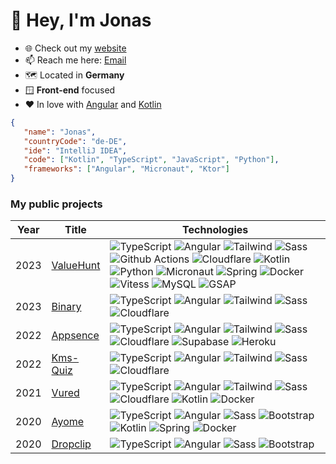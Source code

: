 # 👋 Hey, I'm Jonas

- 🌐 Check out my [website](https://jonas.pub/ "jonas.pub")
- 📫 Reach me here: [Email](mailto:hey@jonas.pub "hey@jonas.pub")
- 🗺️ Located in **Germany**
- 🪟 **Front-end** focused
- ❤️ In love with [Angular](https://angular.dev/ "angular.dev") and [Kotlin](https://kotlinlang.org/ "kotlinlang.org")

```json
{
   "name": "Jonas",
   "countryCode": "de-DE",
   "ide": "IntelliJ IDEA",
   "code": ["Kotlin", "TypeScript", "JavaScript", "Python"],
   "frameworks": ["Angular", "Micronaut", "Ktor"]
}
```

### My public projects
| Year | Title                                    | Technologies                           |
|------|------------------------------------------|----------------------------------------|
| 2023 | [ValueHunt](https://valuehunt.net "ValueHunt") | ![TypeScript](https://img.shields.io/badge/-TypeScript-black?style=flat-square&logo=typescript) ![Angular](https://img.shields.io/badge/-Angular-black?style=flat-square&logo=Angular) ![Tailwind](https://img.shields.io/badge/-Tailwind%20CSS-black?style=flat-square&logo=tailwindcss) ![Sass](https://img.shields.io/badge/-Sass-black?style=flat-square&logo=sass) ![Github Actions](https://img.shields.io/badge/-GitHub%20Actions-black?style=flat-square&logo=githubactions) ![Cloudflare](https://img.shields.io/badge/-Cloudflare-black?style=flat-square&logo=cloudflare) ![Kotlin](https://img.shields.io/badge/Kotlin-black?style=flat-square&logo=kotlin) ![Python](https://img.shields.io/badge/-Python-black?style=flat-square&logo=python) ![Micronaut](https://img.shields.io/badge/-Micronaut-black?style=flat-square&logo=micronaut) ![Spring](https://img.shields.io/badge/-Spring-black?style=flat-square&logo=spring) ![Docker](https://img.shields.io/badge/-Docker-black?style=flat-square&logo=Docker) ![Vitess](https://img.shields.io/badge/-Vitess-black?style=flat-square&logo=vitess) ![MySQL](https://img.shields.io/badge/-Mysql-black?style=flat-square&logo=mysql) ![GSAP](https://img.shields.io/badge/-GSAP-black?style=flat-square&logo=greensock) |
| 2023 | [Binary](https://binary.jonas.pub "Binary") | ![TypeScript](https://img.shields.io/badge/-TypeScript-black?style=flat-square&logo=typescript) ![Angular](https://img.shields.io/badge/-Angular-black?style=flat-square&logo=Angular) ![Tailwind](https://img.shields.io/badge/-Tailwind%20CSS-black?style=flat-square&logo=tailwindcss) ![Sass](https://img.shields.io/badge/-Sass-black?style=flat-square&logo=sass) ![Cloudflare](https://img.shields.io/badge/-Cloudflare-black?style=flat-square&logo=cloudflare) |
| 2022 | [Appsence](https://github.com/jonaznas/appsence "Appsence") | ![TypeScript](https://img.shields.io/badge/-TypeScript-black?style=flat-square&logo=typescript) ![Angular](https://img.shields.io/badge/-Angular-black?style=flat-square&logo=Angular) ![Tailwind](https://img.shields.io/badge/-Tailwind%20CSS-black?style=flat-square&logo=tailwindcss) ![Sass](https://img.shields.io/badge/-Sass-black?style=flat-square&logo=sass) ![Cloudflare](https://img.shields.io/badge/-Cloudflare-black?style=flat-square&logo=cloudflare) ![Supabase](https://img.shields.io/badge/-Supabase-black?style=flat-square&logo=supabase) ![Heroku](https://img.shields.io/badge/-Heroku-black?style=flat-square&logo=heroku) |
| 2022 | [Kms-Quiz](https://github.com/jonaznas/kms-quiz "Kms-Quiz") |  ![TypeScript](https://img.shields.io/badge/-TypeScript-black?style=flat-square&logo=typescript) ![Angular](https://img.shields.io/badge/-Angular-black?style=flat-square&logo=Angular) ![Tailwind](https://img.shields.io/badge/-Tailwind%20CSS-black?style=flat-square&logo=tailwindcss) ![Sass](https://img.shields.io/badge/-Sass-black?style=flat-square&logo=sass) ![Cloudflare](https://img.shields.io/badge/-Cloudflare-black?style=flat-square&logo=cloudflare) |
| 2021 | [Vured](https://github.com/vured/vured-bot "Vured") | ![TypeScript](https://img.shields.io/badge/-TypeScript-black?style=flat-square&logo=typescript) ![Angular](https://img.shields.io/badge/-Angular-black?style=flat-square&logo=Angular) ![Tailwind](https://img.shields.io/badge/-Tailwind%20CSS-black?style=flat-square&logo=tailwindcss) ![Sass](https://img.shields.io/badge/-Sass-black?style=flat-square&logo=sass) ![Cloudflare](https://img.shields.io/badge/-Cloudflare-black?style=flat-square&logo=cloudflare) ![Kotlin](https://img.shields.io/badge/Kotlin-black?style=flat-square&logo=kotlin) ![Docker](https://img.shields.io/badge/-Docker-black?style=flat-square&logo=Docker) |
| 2020 | [Ayome](https://github.com/ayome/ayome-core "Ayome") | ![TypeScript](https://img.shields.io/badge/-TypeScript-black?style=flat-square&logo=typescript) ![Angular](https://img.shields.io/badge/-Angular-black?style=flat-square&logo=Angular) ![Sass](https://img.shields.io/badge/-Sass-black?style=flat-square&logo=sass) ![Bootstrap](https://img.shields.io/badge/-Bootstrap-black?style=flat-square&logo=bootstrap) ![Kotlin](https://img.shields.io/badge/Kotlin-black?style=flat-square&logo=kotlin) ![Spring](https://img.shields.io/badge/-Spring-black?style=flat-square&logo=spring) ![Docker](https://img.shields.io/badge/-Docker-black?style=flat-square&logo=Docker)
| 2020 | [Dropclip](https://github.com/jonaznas/dropclip "Dropclip") | ![TypeScript](https://img.shields.io/badge/-TypeScript-black?style=flat-square&logo=typescript) ![Angular](https://img.shields.io/badge/-Angular-black?style=flat-square&logo=Angular) ![Sass](https://img.shields.io/badge/-Sass-black?style=flat-square&logo=sass) ![Bootstrap](https://img.shields.io/badge/-Bootstrap-black?style=flat-square&logo=bootstrap) |
